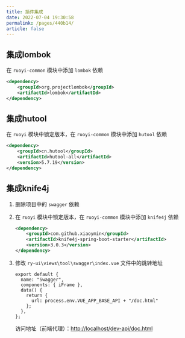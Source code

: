 ```yaml
---
title: 插件集成
date: 2022-07-04 19:30:58
permalink: /pages/440b14/
article: false
---
```


## 集成lombok

在 `ruoyi-common` 模块中添加 `lombok` 依赖

```xml
<dependency>
    <groupId>org.projectlombok</groupId>
    <artifactId>lombok</artifactId>
</dependency>
```

## 集成hutool

在 `ruoyi` 模块中锁定版本，在 `ruoyi-common` 模块中添加 `hutool` 依赖

```xml
<dependency>
    <groupId>cn.hutool</groupId>
    <artifactId>hutool-all</artifactId>
    <version>5.7.19</version>
</dependency>
```

## 集成knife4j

1. 删除项目中的 `swagger` 依赖

2. 在 `ruoyi` 模块中锁定版本，在 `ruoyi-common` 模块中添加 `knife4j` 依赖

   ```xml
   <dependency>
       <groupId>com.github.xiaoymin</groupId>
       <artifactId>knife4j-spring-boot-starter</artifactId>
       <version>3.0.3</version>
   </dependency>
   ```

3. 修改 `ry-ui\views\tool\swagger\index.vue` 文件中的跳转地址

   ```vue {6}
   export default {
     name: "Swagger",
     components: { iFrame },
     data() {
       return {
         url: process.env.VUE_APP_BASE_API + "/doc.html"
       };
     },
   };
   ```

   访问地址（前端代理）：[http://localhost/dev-api/doc.html](http://localhost/dev-api/doc.html)

